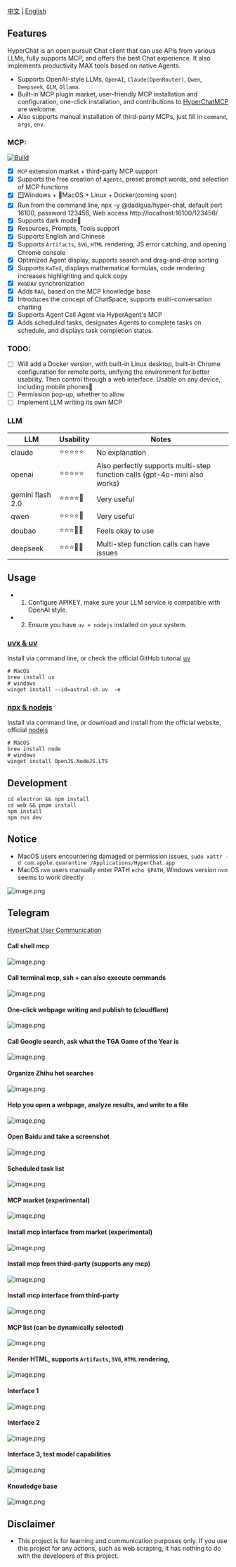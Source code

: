 [中文](README.zh.md) | [English](README.md)


## Features

HyperChat is an open pursuit Chat client that can use APIs from various LLMs, fully supports MCP, and offers the best Chat experience. It also implements productivity MAX tools based on native Agents.

* Supports OpenAI-style LLMs, `OpenAI`, `Claude(OpenRouter)`, `Qwen`, `Deepseek`, `GLM`, `Ollama`.
* Built-in MCP plugin market, user-friendly MCP installation and configuration, one-click installation, and contributions to [HyperChatMCP](https://github.com/BigSweetPotatoStudio/HyperChatMCP) are welcome.
* Also supports manual installation of third-party MCPs, just fill in `command`, `args`, `env`.

### MCP:

[![Build](https://github.com/BigSweetPotatoStudio/HyperChat/actions/workflows/build.yml/badge.svg)](https://github.com/BigSweetPotatoStudio/HyperChat/actions/workflows/build.yml)

- [x] `MCP` extension market + third-party MCP support
- [x] Supports the free creation of `Agents`, preset prompt words, and selection of MCP functions
- [x] 🪟Windows + 🍏MacOS + Linux + Docker(coming soon)
- [x] Run from the command line, npx -y @dadigua/hyper-chat, default port 16100, password 123456, Web access http://localhost:16100/123456/
- [x] Supports dark mode🌙
- [x] Resources, Prompts, Tools support
- [x] Supports English and Chinese
- [x] Supports `Artifacts`, `SVG`, `HTML` rendering, JS error catching, and opening Chrome console
- [x] Optimized Agent display, supports search and drag-and-drop sorting
- [x] Supports `KaTeX`, displays mathematical formulas, code rendering increases highlighting and quick copy
- [x] `WebDAV` synchronization
- [x] Adds `RAG`, based on the MCP knowledge base
- [x] Introduces the concept of ChatSpace, supports multi-conversation chatting
- [x] Supports Agent Call Agent via HyperAgent's MCP
- [x] Adds scheduled tasks, designates Agents to complete tasks on schedule, and displays task completion status.

### TODO:

- [ ] Will add a Docker version, with built-in Linux desktop, built-in Chrome configuration for remote ports, unifying the environment for better usability. Then control through a web interface. Usable on any device, including mobile phones🤣
- [ ] Permission pop-up, whether to allow
- [ ] Implement LLM writing its own MCP

### LLM

| LLM              | Usability  | Notes                                |
| ---------------- | ---------- | ------------------------------------ |
| claude           | ⭐⭐⭐⭐⭐     | No explanation                        |
| openai           | ⭐⭐⭐⭐⭐     | Also perfectly supports multi-step function calls (gpt-4o-mini also works) |
| gemini flash 2.0 | ⭐⭐⭐⭐🌙    | Very useful                          |
| qwen             | ⭐⭐⭐⭐🌙    | Very useful                          |
| doubao           | ⭐⭐⭐🌙🌙    | Feels okay to use                    |
| deepseek         | ⭐⭐⭐🌙🌙    | Multi-step function calls can have issues |

## Usage

* 1. Configure APIKEY, make sure your LLM service is compatible with OpenAI style.
* 2. Ensure you have `uv + nodejs` installed on your system.

### [uvx & uv](https://github.com/astral-sh/uv)

Install via command line, or check the official GitHub tutorial [uv](https://github.com/astral-sh/uv)

```
# MacOS
brew install uv
# windows
winget install --id=astral-sh.uv  -e
```

### [npx & nodejs](https://nodejs.org/en)

Install via command line, or download and install from the official website, official [nodejs](https://nodejs.org/en)
```
# MacOS
brew install node
# windows
winget install OpenJS.NodeJS.LTS
```

## Development

```
cd electron && npm install
cd web && pnpm install
npm install
npm run dev
```

## Notice

* MacOS users encountering damaged or permission issues, `sudo xattr -d com.apple.quarantine /Applications/HyperChat.app`
* MacOS `nvm` users manually enter PATH `echo $PATH`, Windows version `nvm` seems to work directly

![image.png](./images/image47.png)

## Telegram

[HyperChat User Communication](https://t.me/dadigua001)

#### Call shell mcp
![image.png](./images/image55.png)

#### Call terminal mcp, ssh + can also execute commands
![image.png](./images/image62.png)

#### One-click webpage writing and publish to (cloudflare)
![image.png](./images/image60.png)

#### Call Google search, ask what the TGA Game of the Year is
![image.png](./images/image22.png)

#### Organize Zhihu hot searches
![image.png](./images/image36.png)

#### Help you open a webpage, analyze results, and write to a file
![image.png](./images/image13.png)

#### Open Baidu and take a screenshot
![image.png](./images/image61.png)

#### Scheduled task list
![image.png](./images/image52.png)

#### MCP market (experimental)
![image.png](./images/image43.png)

#### Install mcp interface from market (experimental)
![image.png](./images/image45.png)

#### Install mcp from third-party (supports any mcp)
![image.png](./images/image44.png)

#### Install mcp interface from third-party
![image.png](./images/image46.png)

#### MCP list (can be dynamically selected)
![image.png](./images/image21.png)

#### Render HTML, supports `Artifacts`, `SVG`, `HTML` rendering,
![image.png](./images/image33.png)

#### Interface 1
![image.png](./images/image51.png)

#### Interface 2
![image.png](./images/image34.png)

#### Interface 3, test model capabilities
![image.png](./images/image48.png)

#### Knowledge base
![image.png](./images/image50.png)

## Disclaimer

* This project is for learning and communication purposes only. If you use this project for any actions, such as web scraping, it has nothing to do with the developers of this project.